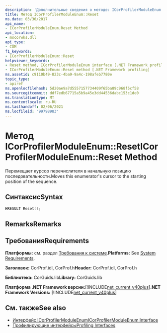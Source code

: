 ```yaml
---
description: 'Дополнительные сведения о методе: ICorProfilerModuleEnum:: Reset'
title: Метод ICorProfilerModuleEnum::Reset
ms.date: 03/30/2017
api_name:
- ICorProfilerModuleEnum.Reset Method
api_location:
- mscorwks.dll
api_type:
- COM
f1_keywords:
- ICorProfilerModuleEnum::Reset
helpviewer_keywords:
- Reset method, ICorProfilerModuleEnum interface [.NET Framework profiling]
- ICorProfilerModuleEnum::Reset method [.NET Framework profiling]
ms.assetid: c9110b49-823c-4ba9-9a4c-198afeb7780e
topic_type:
- apiref
ms.openlocfilehash: 5d20ae9a7d5557157734409f65ba89c968f5cf58
ms.sourcegitcommit: ddf7edb67715a5b9a45e3dd44536dabc153c1de0
ms.translationtype: MT
ms.contentlocale: ru-RU
ms.lasthandoff: 02/06/2021
ms.locfileid: "99798983"
---
```

# <a name="icorprofilermoduleenumreset-method"></a><span data-ttu-id="98bd5-103">Метод ICorProfilerModuleEnum::Reset</span><span class="sxs-lookup"><span data-stu-id="98bd5-103">ICorProfilerModuleEnum::Reset Method</span></span>

<span data-ttu-id="98bd5-104">Перемещает курсор перечислителя в начальную позицию последовательности.</span><span class="sxs-lookup"><span data-stu-id="98bd5-104">Moves this enumerator's cursor to the starting position of the sequence.</span></span>  
  
## <a name="syntax"></a><span data-ttu-id="98bd5-105">Синтаксис</span><span class="sxs-lookup"><span data-stu-id="98bd5-105">Syntax</span></span>  
  
```cpp  
HRESULT Reset();  
```  
  
## <a name="remarks"></a><span data-ttu-id="98bd5-106">Remarks</span><span class="sxs-lookup"><span data-stu-id="98bd5-106">Remarks</span></span>  
  
## <a name="requirements"></a><span data-ttu-id="98bd5-107">Требования</span><span class="sxs-lookup"><span data-stu-id="98bd5-107">Requirements</span></span>  

 <span data-ttu-id="98bd5-108">**Платформы:** см. раздел [Требования к системе](../../get-started/system-requirements.md).</span><span class="sxs-lookup"><span data-stu-id="98bd5-108">**Platforms:** See [System Requirements](../../get-started/system-requirements.md).</span></span>  
  
 <span data-ttu-id="98bd5-109">**Заголовок:** CorProf.idl, CorProf.h</span><span class="sxs-lookup"><span data-stu-id="98bd5-109">**Header:** CorProf.idl, CorProf.h</span></span>  
  
 <span data-ttu-id="98bd5-110">**Библиотека:** CorGuids.lib</span><span class="sxs-lookup"><span data-stu-id="98bd5-110">**Library:** CorGuids.lib</span></span>  
  
 <span data-ttu-id="98bd5-111">**Платформа .NET Framework версии:**[!INCLUDE[net_current_v40plus](../../../../includes/net-current-v40plus-md.md)]</span><span class="sxs-lookup"><span data-stu-id="98bd5-111">**.NET Framework Versions:** [!INCLUDE[net_current_v40plus](../../../../includes/net-current-v40plus-md.md)]</span></span>  
  
## <a name="see-also"></a><span data-ttu-id="98bd5-112">См. также</span><span class="sxs-lookup"><span data-stu-id="98bd5-112">See also</span></span>

- [<span data-ttu-id="98bd5-113">Интерфейс ICorProfilerModuleEnum</span><span class="sxs-lookup"><span data-stu-id="98bd5-113">ICorProfilerModuleEnum Interface</span></span>](icorprofilermoduleenum-interface.md)
- [<span data-ttu-id="98bd5-114">Профилирующие интерфейсы</span><span class="sxs-lookup"><span data-stu-id="98bd5-114">Profiling Interfaces</span></span>](profiling-interfaces.md)
